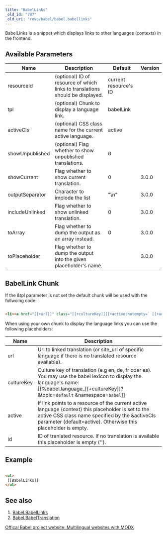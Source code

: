 ```yaml
---
title: "BabelLinks"
_old_id: "787"
_old_uri: "revo/babel/babel.babellinks"
---
```


 BabelLinks is a snippet which displays links to other languages (contexts) in the frontend.

## Available Parameters

 | Name | Description | Default | Version |
|------|-------------|---------|---------|
| resourceId | (optional) ID of resource of which links to translations should be displayed. | current resource's ID |  |
| tpl | (optional) Chunk to display a language link. | babelLink |  |
| activeCls | (optional) CSS class name for the current active language. | active |  |
| showUnpublished | (optional) Flag whether to show unpublished translations. | 0 |  |
| showCurrent | Flag whether to show current translation. | 0 | 3.0.0 |
| outputSeparator | Character to implode the list | "\\n" | 3.0.0 |
| includeUnlinked | Flag whether to show unlinked translation. | 0 | 3.0.0 |
| toArray | Flag whether to dump the output as an array instead. | 0 | 3.0.0 |
| toPlaceholder | Flag whether to dump the output into the given placeholder's name. |  | 3.0.0 |

## BabelLink Chunk

 If the &tpl parameter is not set the default chunk will be used with the follwoing code:

 ``` html 

<li><a href="[[+url]]" class="[[+cultureKey]][[+active:notempty=` [[+active]]`]]">[[%babel.language_[[+cultureKey]]? &topic=`default` &namespace=`babel`]]</a></li>

```

 When using your own chunk to display the language links you can use the following placeholders:

 | Name | Description |
|------|-------------|
| url | Url to linked translation (or site\_url of specific language if there is no translated resource available). |
| cultureKey | Culture key of translation (e.g en, de, fr oder es). You may use the babel lexicon to display the language's name: \[\[%babel.language\_\[\[+cultureKey\]\]? &topic=`default` &namespace=`babel`\]\] |
| active | If link points to a resource of the current active language (context) this placeholder is set to the active CSS class name specified by the &activeCls parameter (default=active). Otherwise this placeholder is empty. |
| id | ID of tranlated resource. If no translation is available this placeholder is empty (''). |

## Example

 ``` html 

<ul>
  [[BabelLinks]]
</ul>

```

## See also

1. [Babel.BabelLinks](/extras/revo/babel/babel.babellinks)
2. [Babel.BabelTranslation](/extras/revo/babel/babel.babeltranslation)

 [Offical Babel project website: Multilingual websites with MODX](http://www.multilingual-modx.com/)